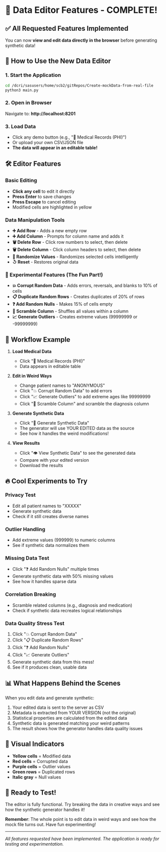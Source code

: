 # 🎉 Data Editor Features - COMPLETE!

## ✅ All Requested Features Implemented

You can now **view and edit data directly in the browser** before generating synthetic data!

## 📝 How to Use the New Data Editor

### 1. Start the Application
```bash
cd /dcri/sasusers/home/scb2/gitRepos/Create-mockData-from-real-file
python3 main.py
```

### 2. Open in Browser
Navigate to: **http://localhost:8201**

### 3. Load Data
- Click any demo button (e.g., "🏥 Medical Records (PHI)")
- Or upload your own CSV/JSON file
- **The data will appear in an editable table!**

## 🛠️ Editor Features

### Basic Editing
- **Click any cell** to edit it directly
- **Press Enter** to save changes
- **Press Escape** to cancel editing
- Modified cells are highlighted in yellow

### Data Manipulation Tools
- **➕ Add Row** - Adds a new empty row
- **➕ Add Column** - Prompts for column name and adds it
- **🗑️ Delete Row** - Click row numbers to select, then delete
- **🗑️ Delete Column** - Click column headers to select, then delete
- **🎲 Randomize Values** - Randomizes selected cells intelligently
- **↺ Reset** - Restores original data

### 🧪 Experimental Features (The Fun Part!)
- **💥 Corrupt Random Data** - Adds errors, reversals, and blanks to 10% of cells
- **📋 Duplicate Random Rows** - Creates duplicates of 20% of rows
- **❓ Add Random Nulls** - Makes 15% of cells empty
- **🔀 Scramble Column** - Shuffles all values within a column
- **📈 Generate Outliers** - Creates extreme values (99999999 or -99999999)

## 🎯 Workflow Example

1. **Load Medical Data**
   - Click "🏥 Medical Records (PHI)"
   - Data appears in editable table

2. **Edit in Weird Ways**
   - Change patient names to "ANONYMOUS"
   - Click "💥 Corrupt Random Data" to add errors
   - Click "📈 Generate Outliers" to add extreme ages like 99999999
   - Click "🔀 Scramble Column" and scramble the diagnosis column

3. **Generate Synthetic Data**
   - Click "🚀 Generate Synthetic Data"
   - The generator will use YOUR EDITED data as the source
   - See how it handles the weird modifications!

4. **View Results**
   - Click "👁️ View Synthetic Data" to see the generated data
   - Compare with your edited version
   - Download the results

## 🔥 Cool Experiments to Try

### Privacy Test
- Edit all patient names to "XXXXX"
- Generate synthetic data
- Check if it still creates diverse names

### Outlier Handling
- Add extreme values (999999) to numeric columns
- See if synthetic data normalizes them

### Missing Data Test
- Click "❓ Add Random Nulls" multiple times
- Generate synthetic data with 50% missing values
- See how it handles sparse data

### Correlation Breaking
- Scramble related columns (e.g., diagnosis and medication)
- Check if synthetic data recreates logical relationships

### Data Quality Stress Test
1. Click "💥 Corrupt Random Data"
2. Click "📋 Duplicate Random Rows"
3. Click "❓ Add Random Nulls"
4. Click "📈 Generate Outliers"
5. Generate synthetic data from this mess!
6. See if it produces clean, usable data

## 📊 What Happens Behind the Scenes

When you edit data and generate synthetic:
1. Your edited data is sent to the server as CSV
2. Metadata is extracted from YOUR VERSION (not the original)
3. Statistical properties are calculated from the edited data
4. Synthetic data is generated matching your weird patterns
5. The result shows how the generator handles data quality issues

## 🎨 Visual Indicators

- **Yellow cells** = Modified data
- **Red cells** = Corrupted data
- **Purple cells** = Outlier values
- **Green rows** = Duplicated rows
- **Italic gray** = Null values

## 🚀 Ready to Test!

The editor is fully functional. Try breaking the data in creative ways and see how the synthetic generator handles it!

**Remember**: The whole point is to edit data in weird ways and see how the mock file turns out. Have fun experimenting!

---

*All features requested have been implemented. The application is ready for testing and experimentation.*